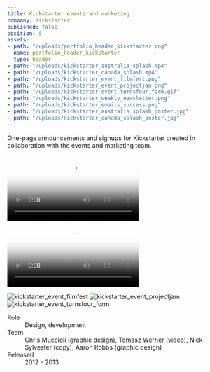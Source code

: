 ```yaml
---
title: Kickstarter events and marketing
company: Kickstarter
published: false
position: 5
assets:
- path: "/uploads/portfolio_header_kickstarter.png"
  name: portfolio_header_kickstarter
  type: header
- path: "/uploads/kickstarter_australia_splash.mp4"
- path: "/uploads/kickstarter_canada_splash.mp4"
- path: "/uploads/kickstarter_event_filmfest.png"
- path: "/uploads/kickstarter_event_projectjam.png"
- path: "/uploads/kickstarter_event_turnsfour_form.gif"
- path: "/uploads/kickstarter_weekly_newsletter.png"
- path: "/uploads/kickstarter_emails_success.png"
- path: "/uploads/kickstarter_australia_splash_poster.jpg"
- path: "/uploads/kickstarter_canada_splash_poster.jpg"
---
```


One-page announcements and signups for Kickstarter created in collaboration with the events and marketing team.

<video autoplay="true" loop="loop" onended="this.play()" poster="/uploads/kickstarter_australia_splash_poster.jpg">
<source type="video/mp4" src="/uploads/kickstarter_canada_splash.mp4">
</video>

<video autoplay="true" loop="loop" onended="this.play()" poster="/uploads/kickstarter_canada_splash_poster.jpg">
<source type="video/mp4" src="/uploads/kickstarter_australia_splash.mp4">
</video>

![kickstarter_event_filmfest](/uploads/kickstarter_event_filmfest.png)
![kickstarter_event_projectjam](/uploads/kickstarter_event_projectjam.png)
![kickstarter_event_turnsfour_form](/uploads/kickstarter_event_turnsfour_form.gif)

<dl>
<dt>Role</dt>
<dd>Design, development</dd>
<dt>Team</dt>
<dd>Chris Muccioli (graphic design), Tomasz Werner (video), Nick Sylvester (copy), Aaron Robbs (graphic design)</dd>
<dt>Released</dt>
<dd>2012 - 2013</dd>
</dl>
